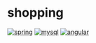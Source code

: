 # shopping

[![spring](https://github.com/justadirck/ecommerce/actions/workflows/spring.yaml/badge.svg)](https://github.com/justadirck/ecommerce/actions/workflows/spring.yaml)
[![mysql](https://github.com/justadirck/ecommerce/actions/workflows/mysql.yaml/badge.svg)](https://github.com/justadirck/ecommerce/actions/workflows/mysql.yaml)
[![angular](https://github.com/justadirck/ecommerce/actions/workflows/angular.yaml/badge.svg)](https://github.com/justadirck/ecommerce/actions/workflows/angular.yaml)
